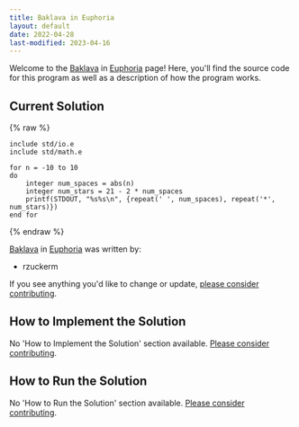 ```yaml
---
title: Baklava in Euphoria
layout: default
date: 2022-04-28
last-modified: 2023-04-16
---
```


Welcome to the [Baklava](https://sampleprograms.io/projects/baklava) in [Euphoria](https://sampleprograms.io/languages/euphoria) page! Here, you'll find the source code for this program as well as a description of how the program works.

## Current Solution

{% raw %}

```euphoria
include std/io.e
include std/math.e

for n = -10 to 10
do
    integer num_spaces = abs(n)
    integer num_stars = 21 - 2 * num_spaces
    printf(STDOUT, "%s%s\n", {repeat(' ', num_spaces), repeat('*', num_stars)})
end for
```

{% endraw %}

[Baklava](https://sampleprograms.io/projects/baklava) in [Euphoria](https://sampleprograms.io/languages/euphoria) was written by:

- rzuckerm

If you see anything you'd like to change or update, [please consider contributing](https://github.com/TheRenegadeCoder/sample-programs).

## How to Implement the Solution

No 'How to Implement the Solution' section available. [Please consider contributing](https://github.com/TheRenegadeCoder/sample-programs-website).

## How to Run the Solution

No 'How to Run the Solution' section available. [Please consider contributing](https://github.com/TheRenegadeCoder/sample-programs-website).